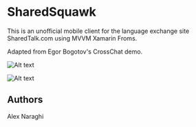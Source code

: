 SharedSquawk
============

This is an unofficial mobile client for the language exchange site SharedTalk.com using MVVM Xamarin Froms.

Adapted from Egor Bogotov's CrossChat demo.

![Alt text](https://lh6.googleusercontent.com/Bnnbb1q0a35R22JywprZwRz7vtFv2YVJE52D3Bxax0Udo8FMchq1ox5lrwTwfonrPj3TEp8pnE6Q_vI=w1896-h791-rw)

![Alt text](https://lh3.googleusercontent.com/g9MMkKOUkES3rpYUb81JRwq5Q1ePuvtkyrUXlEro9L628HKfdH83Oq5ZVAtPo2vnEU8z2C89ZzQlnvk=w1896-h791-rw)

Authors
-------

Alex Naraghi
